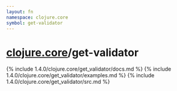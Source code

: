 ```yaml
---
layout: fn
namespace: clojure.core
symbol: get-validator
---
```


# [clojure.core](../)/get-validator

{% include 1.4.0/clojure.core/get_validator/docs.md %}
{% include 1.4.0/clojure.core/get_validator/examples.md %}
{% include 1.4.0/clojure.core/get_validator/src.md %}

